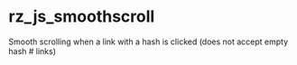 # rz_js_smoothscroll
Smooth scrolling when a link with a hash is clicked (does not accept empty hash # links)
